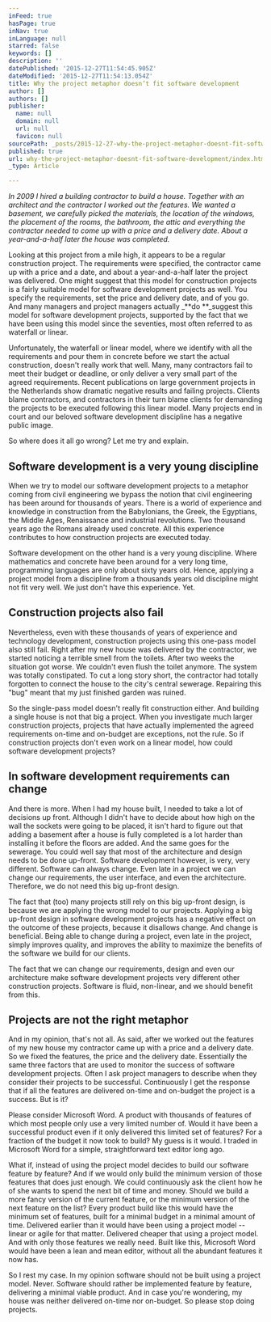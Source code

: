 ```yaml
---
inFeed: true
hasPage: true
inNav: true
inLanguage: null
starred: false
keywords: []
description: ''
datePublished: '2015-12-27T11:54:45.905Z'
dateModified: '2015-12-27T11:54:13.054Z'
title: Why the project metaphor doesn’t fit software development
author: []
authors: []
publisher:
  name: null
  domain: null
  url: null
  favicon: null
sourcePath: _posts/2015-12-27-why-the-project-metaphor-doesnt-fit-software-development.md
published: true
url: why-the-project-metaphor-doesnt-fit-software-development/index.html
_type: Article

---
```

_In 2009 I hired a building contractor to build a house. Together with an 
architect and the contractor I worked out the features. We wanted a basement, we 
carefully picked the materials, the location of the windows, the placement of 
the rooms, the bathroom, the attic and everything the contractor needed to come 
up with a price and a delivery date. About a year-and-a-half later the house was 
completed._

Looking at this project from a mile high, it appears to be a regular 
construction project. The requirements were specified, the contractor came up 
with a price and a date, and about a year-and-a-half later the project was 
delivered. One might suggest that this model for construction projects is a 
fairly suitable model for software development projects as well. You specify the 
requirements, set the price and delivery date, and of you go. And many managers 
and project managers actually _**do **_suggest this model 
for software development projects, supported by the fact that we have been using 
this model since the seventies, most often referred to as waterfall or 
linear.

Unfortunately, the waterfall or linear model, where we identify with all the 
requirements and pour them in concrete before we start the actual construction, 
doesn't really work that well. Many, many contractors fail to meet their budget 
or deadline, or only deliver a very small part of the agreed requirements. 
Recent publications on large government projects in the Netherlands show 
dramatic negative results and failing projects. Clients blame contractors, and 
contractors in their turn blame clients for demanding the projects to be 
executed following this  linear model. Many projects end in court and our 
beloved software development discipline has a negative public image.

So where does it all go wrong? Let me try and explain.

## Software development is a very young discipline

When we try to model our software development projects to a metaphor coming 
from civil engineering we bypass the notion that civil engineering has been 
around for thousands of years. There is a world of experience and knowledge in 
construction from the Babylonians, the Greek, the Egyptians, the Middle Ages, 
Renaissance and industrial revolutions. Two thousand years ago the Romans 
already used concrete. All this experience contributes to how construction 
projects are executed today.

Software development on the other hand is a very young discipline. Where 
mathematics and concrete have been around for a very long time, programming 
languages are only about sixty years old. Hence, applying a project model from a 
discipline from a thousands years old discipline might not fit very well. We 
just don't have this experience. Yet.

## Construction projects also fail

Nevertheless, even with these thousands of years of experience and technology 
development, construction projects using this one-pass model also still fail. 
Right after my new house was delivered by the contractor, we started noticing a 
terrible smell from the toilets.  After two weeks the situation got worse. We 
couldn't even flush the toilet anymore. The system was totally constipated. To 
cut a long story short, the contractor had totally forgotten to connect the 
house to the city's central sewerage. Repairing this "bug" meant that my just 
finished garden was ruined.

So the single-pass model doesn't really fit construction either. And building 
a single house is not that big a project. When you investigate much larger 
construction projects, projects that have actually implemented the agreed 
requirements on-time and on-budget are exceptions, not the rule. So if 
construction projects don't even work on a linear model, how could software 
development projects? 

## In software development requirements can change

And there is more. When I had my house built, I needed to take a lot of 
decisions up front. Although I didn't have to decide about how high on the wall 
the sockets were going to be placed, it isn't hard to figure out that adding a 
basement after a house is fully completed is a lot harder than installing it 
before the floors are added. And the same goes for the sewerage. You could well 
say that most of the architecture and design needs to be done up-front. Software 
development however, is very, very different. Software can always  change. Even 
late in a project we can change our requirements, the user interface, and even 
the architecture. Therefore, we do not need this big up-front design.

The fact that (too) many projects still rely on this big up-front design, is 
because we are applying the wrong model to our projects. Applying a big up-front 
design in software development projects has a negative effect on the outcome of 
these projects, because it disallows change. And change is beneficial. Being 
able to change during a project, even late in the project, simply improves 
quality, and improves the ability to maximize the benefits of the software we 
build for our clients.    

The fact that we can change our requirements, design and even our 
architecture make software development projects very different other 
construction projects. Software is fluid, non-linear, and we should benefit from 
this.

## Projects are not the right metaphor

And in my opinion, that's not all. As said, after we worked out the features 
of my new house my contractor came up with a price and a delivery date. So we 
fixed the features, the price and the delivery date. Essentially the same three 
factors that are used to monitor the success of software development projects. 
Often I ask project managers to describe when they consider their projects to be 
successful.  Continuously I get the response that if all the features are 
delivered on-time and on-budget the project is a success. But is it? 

Please consider Microsoft Word. A product with thousands of features of which 
most people only use a very limited number of.  Would it have been a successful 
product even if it only delivered this limited set of features? For a fraction 
of the budget it now took to build? My guess is it would. I traded in Microsoft 
Word for a simple, straightforward text editor long ago.

What if, instead of using the project model decides to build our software 
feature by feature? And if we would only build the minimum version of those 
features that does just enough. We could continuously ask the client how he of 
she wants to spend the next bit of time and money. Should we build a more fancy 
version of the current feature, or the minimum version of the next feature on 
the list? Every product build like this would have the minimum set of features, 
built for a minimal budget in a minimal amount of time. Delivered earlier than 
it would have been using a project model -- linear or agile for that matter. 
Delivered cheaper that using a project model. And with only those features we 
really need. Built like this, Microsoft Word would have been a lean and mean 
editor, without all the abundant features it now has. 

So I rest my case. In my opinion software should not be built using a project 
model. Never. Software should rather be implemented feature by feature, 
delivering a minimal viable product. And in case you're wondering, my house was 
neither delivered on-time nor on-budget. So please stop doing projects.